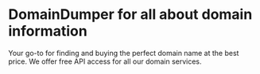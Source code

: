 # DomainDumper for all about domain information 

Your go-to for finding and buying the perfect domain name at the best price. We offer free API access for all our domain services.

